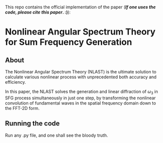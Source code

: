 This repo contains the official implementation of the paper (**_If one uses the code, please cite this paper_. :)**):

# Nonlinear Angular Spectrum Theory for Sum Frequency Generation
<!-- [^_^]: # (![illustration](Optica.jpg))
[>_>]: # (这个注释可分段，但似乎不能有 “图片链接格式”，上一个注释反之)
这个 html 的注释，就既可以 图片链接 ![illustration](Optica.jpg)，又可以 分段 -->

## About
The Nonlinear Angular Spectrum Theory (NLAST) is the ultimate solution to calculate various nonlinear process with unprecedented both accuracy and efficiency.

In this paper, the NLAST solves the generation and linear diffraction of $\omega_3$ in SFG process simultaneously in just one step, by transforming the nonlinear convolution of fundamental waves in the spatial frequency domain down to the FFT-2D form.

## Running the code
Run any .py file, and one shall see the bloody truth.
